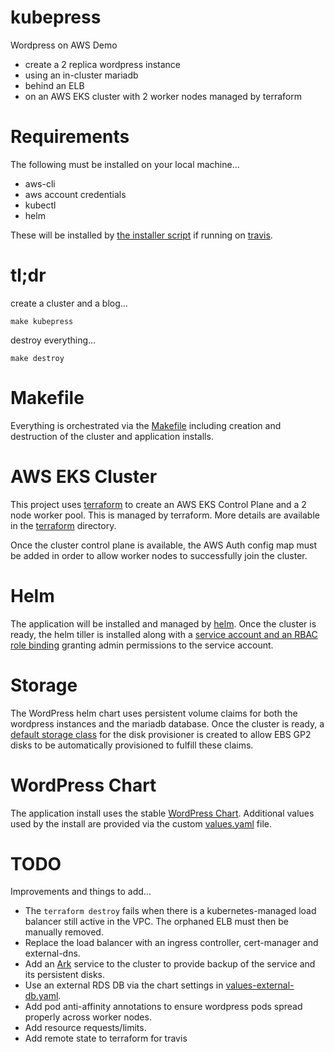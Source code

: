 # kubepress

Wordpress on AWS Demo

* create a 2 replica wordpress instance
* using an in-cluster mariadb
* behind an ELB
* on an AWS EKS cluster with 2 worker nodes managed by terraform

# Requirements

The following must be installed on your local machine...

* aws-cli
* aws account credentials
* kubectl
* helm

These will be installed by [the installer script](scripts/travis-installer) if running on [travis](.travis.yaml).

# tl;dr

create a cluster and a blog...

```
make kubepress
```

destroy everything...

```
make destroy
```

# Makefile

Everything is orchestrated via the [Makefile](Makefile) including creation and destruction of the cluster and application installs.

# AWS EKS Cluster

This project uses [terraform](https://www.terraform.io/) to create an AWS EKS Control Plane and a 2 node worker pool. This is managed by terraform. More details are available in the [terraform](terraform/) directory.

Once the cluster control plane is available, the AWS Auth config map must be added in order to allow worker nodes to successfully join the cluster.

# Helm

The application will be installed and managed by [helm](https://helm.sh/). Once the cluster is ready, the helm tiller is installed along with a [service account and an RBAC role binding](resources/tiller/) granting admin permissions to the service account.

# Storage

The WordPress helm chart uses persistent volume claims for both the wordpress instances and the mariadb database. Once the cluster is ready, a [default storage class](resources/storage/) for the disk provisioner is created to allow EBS GP2 disks to be automatically provisioned to fulfill these claims.

# WordPress Chart

The application install uses the stable [WordPress Chart](https://github.com/helm/charts/tree/master/stable/wordpress). Additional values used by the install are provided via the custom [values.yaml](values.yaml) file.


# TODO

Improvements and things to add...

* The `terraform destroy` fails when there is a kubernetes-managed load balancer still active in the VPC. The orphaned ELB must then be manually removed.
* Replace the load balancer with an ingress controller, cert-manager and external-dns.
* Add an [Ark](https://github.com/heptio/ark) service to the cluster to provide backup of the service and its persistent disks.
* Use an external RDS DB via the chart settings in [values-external-db.yaml](values-external-db.yaml).
* Add pod anti-affinity annotations to ensure wordpress pods spread properly across worker nodes.
* Add resource requests/limits.
* Add remote state to terraform for travis
